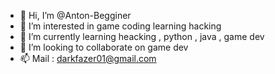 - 👋 Hi, I’m @Anton-Begginer
- 👀 I’m interested in game coding learning hacking 
- 🌱 I’m currently learning heacking , python , java , game dev
- 💞️ I’m looking to collaborate on game dev
- 📫 Mail : darkfazer01@gmail.com

<!---
Anton-Begginer/Anton-Begginer is a ✨ special ✨ repository because its `README.md` (this file) appears on your GitHub profile.
You can click the Preview link to take a look at your changes.
--->
